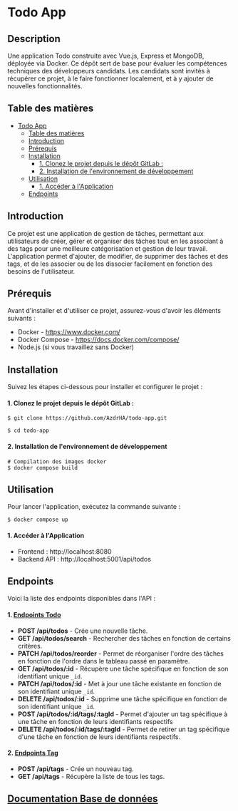 # Todo App

## Description
Une application Todo construite avec Vue.js, Express et MongoDB, déployée via Docker. Ce dépôt sert de base pour évaluer les compétences techniques des développeurs candidats. Les candidats sont invités à récupérer ce projet, à le faire fonctionner localement, et à y ajouter de nouvelles fonctionnalités.

## Table des matières
- [Todo App](#todo-app)
   - [Table des matières](#table-des-matières)
   - [Introduction](#introduction)
   - [Prérequis](#prérequis)
   - [Installation](#installation)
      - [1. Clonez le projet depuis le dépôt GitLab :](#1-clonez-le-projet-depuis-le-dépôt-gitlab-)
      - [2. Installation de l'environnement de développement](#2-installation-de-lenvironnement-de-développement)
   - [Utilisation](#utilisation)
     - [1. Accéder à l'Application](#1-accéder-à-lapplication)
   - [Endpoints](#endpoints)

## Introduction
Ce projet est une application de gestion de tâches, permettant aux utilisateurs de créer, gérer et organiser des tâches tout en les associant à des tags pour une meilleure catégorisation et gestion de leur travail. L'application permet d'ajouter, de modifier, de supprimer des tâches et des tags, et de les associer ou de les dissocier facilement en fonction des besoins de l'utilisateur.

## Prérequis
Avant d'installer et d'utiliser ce projet, assurez-vous d'avoir les éléments suivants :

- Docker - https://www.docker.com/
- Docker Compose - https://docs.docker.com/compose/
- Node.js (si vous travaillez sans Docker)

## Installation

Suivez les étapes ci-dessous pour installer et configurer le projet :

#### 1. Clonez le projet depuis le dépôt GitLab :

```shell
$ git clone https://github.com/AzdrHA/todo-app.git

$ cd todo-app
```

#### 2. Installation de l'environnement de développement
```shell
# Compilation des images docker
$ docker compose build
```

## Utilisation
Pour lancer l'application, exécutez la commande suivante :

```shell
$ docker compose up
```

#### 1. Accéder à l'Application
- Frontend : http://localhost:8080
- Backend API : http://localhost:5001/api/todos

## Endpoints

Voici la liste des endpoints disponibles dans l'API :

#### 1. <a href="/docs/endpoints/todo.md">Endpoints Todo</a>
- **POST /api/todos** - Crée une nouvelle tâche.
- **GET /api/todos/search** - Rechercher des tâches en fonction de certains critères.
- **PATCH /api/todos/reorder** - Permet de réorganiser l'ordre des tâches en fonction de l'ordre dans le tableau passé en paramètre.
- **GET /api/todos/:id** - Récupère une tâche spécifique en fonction de son identifiant unique `_id`.
- **PATCH /api/todos/:id** - Met à jour une tâche existante en fonction de son identifiant unique `_id`.
- **DELETE /api/todos/:id** - Supprime une tâche spécifique en fonction de son identifiant unique `_id`.
- **POST /api/todos/:id/tags/:tagId** - Permet d'ajouter un tag spécifique à une tâche en fonction de leurs identifiants respectifs
- **DELETE /api/todos/:id/tags/:tagId** - Permet de retirer un tag spécifique d'une tâche en fonction de leurs identifiants respectifs.

#### 2. <a href="/docs/endpoints/tag.md">Endpoints Tag</a>
- **POST /api/tags** - Crée un nouveau tag.
- **GET /api/tags** - Récupère la liste de tous les tags.

## <a href="/docs/database.md">Documentation Base de données</a>
